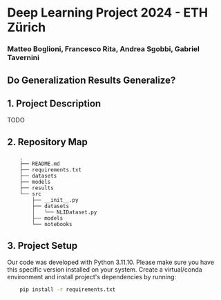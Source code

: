 # Deep Learning Project 2024 - ETH Zürich
### Matteo Boglioni, Francesco Rita, Andrea Sgobbi, Gabriel Tavernini
## Do Generalization Results Generalize?

## 1. Project Description
TODO

## 2. Repository Map
```
    .
    ├── README.md
    ├── requirements.txt
    ├── datasets
    ├── models
    ├── results
    └── src
        ├── __init__.py
        ├── datasets
        │   └── NLIDataset.py
        ├── models
        └── notebooks

```

## 3. Project Setup

Our code was developed with Python 3.11.10. Please make sure you have this specific version installed on your system.
Create a virtual/conda environment and install project's dependencies by running:
```bash
    pip install -r requirements.txt
```
